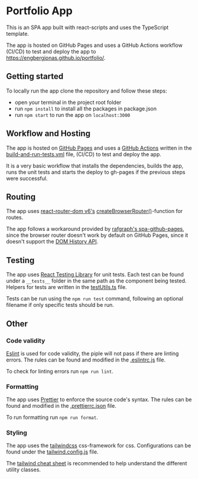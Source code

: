 # Portfolio App

This is an SPA app built with react-scripts and uses the TypeScript template.

The app is hosted on GitHub Pages and uses a GitHub Actions workflow (CI/CD) to test and deploy the app to https://engbergjonas.github.io/portfolio/.

## Getting started

To locally run the app clone the repository and follow these steps:

- open your terminal in the project root folder
- run `npm install` to install all the packages in package.json
- run `npm start` to run the app on `localhost:3000`

## Workflow and Hosting

The app is hosted on [GitHub Pages](https://pages.github.com/) and uses a [GitHub Actions](https://docs.github.com/en/actions) written in the [build-and-run-tests.yml](.github/workflows/build-and-run-tests.yml) file, (CI/CD) to test and deploy the app.

It is a very basic workflow that installs the dependencies, builds the app, runs the unit tests and starts the deploy to gh-pages if the previous steps were successful.

## Routing

The app uses [react-router-dom v6's](https://reactrouter.com/en/main) [createBrowserRouter()](https://reactrouter.com/en/main/routers/create-browser-router)-function for routes.

The app follows a workaround provided by [rafgraph's spa-github-pages](https://github.com/rafgraph/spa-github-pages), since the browser router doesn't work by default on GitHub Pages, since it doesn't support the [DOM History API](https://developer.mozilla.org/en-US/docs/Web/API/History).

## Testing

The app uses [React Testing Library](https://testing-library.com/docs/react-testing-library/intro/) for unit tests. Each test can be found under a `__tests__` folder in the same path as the component being tested. Helpers for tests are written in the [testUtils.ts](src/utils/testUtils.tsx) file.

Tests can be run using the `npm run test` command, following an optional filename if only specific tests should be run.

## Other

### Code validity

[Eslint](https://eslint.org/) is used for code validity, the piple will not pass if there are linting errors. The rules can be found and modified in the [.eslintrc.js](.eslintrc.js) file.

To check for linting errors run `npm run lint`.

### Formatting

The app uses [Prettier](https://prettier.io/) to enforce the source code's syntax. The rules can be found and modified in the [.prettierrc.json](.prettierrc.json) file.

To run formatting run `npm run format`.

### Styling

The app uses the [tailwindcss](https://tailwindcss.com/) css-framework for css. Configurations can be found under the [tailwind.config.js](tailwind.config.js) file.

The [tailwind cheat sheet](https://nerdcave.com/tailwind-cheat-sheet) is recommended to help understand the different utility classes.
